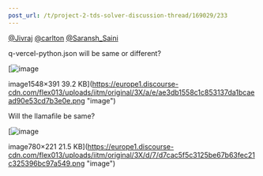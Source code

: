 ```yaml
---
post_url: /t/project-2-tds-solver-discussion-thread/169029/233
---
```

[@Jivraj](/u/jivraj) [@carlton](/u/carlton) [@Saransh\_Saini](/u/saransh_saini)

q-vercel-python.json will be same or different?

[![image](https://europe1.discourse-cdn.com/flex013/uploads/iitm/optimized/3X/a/e/ae3db1558c1c853137da1bcaead90e53cd7b3e0e_2_690x174.png)

image1548×391 39.2 KB](https://europe1.discourse-cdn.com/flex013/uploads/iitm/original/3X/a/e/ae3db1558c1c853137da1bcaead90e53cd7b3e0e.png "image")

Will the llamafile be same?  

[![image](https://europe1.discourse-cdn.com/flex013/uploads/iitm/original/3X/d/7/d7cac5f5c3125be67b63fec21c325396bc97a549.png)

image780×221 21.5 KB](https://europe1.discourse-cdn.com/flex013/uploads/iitm/original/3X/d/7/d7cac5f5c3125be67b63fec21c325396bc97a549.png "image")